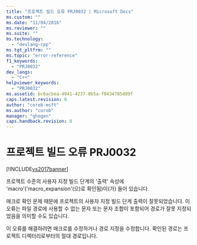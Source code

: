 ```yaml
---
title: "프로젝트 빌드 오류 PRJ0032 | Microsoft Docs"
ms.custom: ""
ms.date: "11/04/2016"
ms.reviewer: ""
ms.suite: ""
ms.technology: 
  - "devlang-cpp"
ms.tgt_pltfrm: ""
ms.topic: "error-reference"
f1_keywords: 
  - "PRJ0032"
dev_langs: 
  - "C++"
helpviewer_keywords: 
  - "PRJ0032"
ms.assetid: bc6acbea-4041-4237-8b5a-f0434705d89f
caps.latest.revision: 6
author: "corob-msft"
ms.author: "corob"
manager: "ghogen"
caps.handback.revision: 6
---
```

# 프로젝트 빌드 오류 PRJ0032
[!INCLUDE[vs2017banner](../../assembler/inline/includes/vs2017banner.md)]

프로젝트 수준의 사용자 지정 빌드 단계의 '출력' 속성에 'macro'\('macro\_expansion'\(으\)로 확인됨\)이\(가\) 들어 있습니다.  
  
 매크로 확인 문제 때문에 프로젝트의 사용자 지정 빌드 단계 출력이 잘못되었습니다.  이 오류는 파일 경로에 사용할 수 없는 문자 또는 문자 조합이 포함되어 경로가 잘못 지정되었음을 의미할 수도 있습니다.  
  
 이 오류를 해결하려면 매크로를 수정하거나 경로 지정을 수정합니다.  확인된 경로는 프로젝트 디렉터리로부터의 절대 경로입니다.